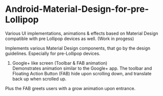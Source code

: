 # Android-Material-Design-for-pre-Lollipop
Various UI implementations, animations &amp; effects  based on Material Design compatible with pre Lollipop devices as well. (Work in progess)

Implements various Material Design components, that go by the design guidelines. Especially for pre-Lollipop devices.


1. Google+ like screen (Toolbar & FAB animation)  
Demonstrates animation similar to the Google+ app. The toolbar and Floating Action Button (FAB) hide upon scrolling down, and translate back up when scrolled up.

Plus the FAB greets users with a grow animation upon entrance.
